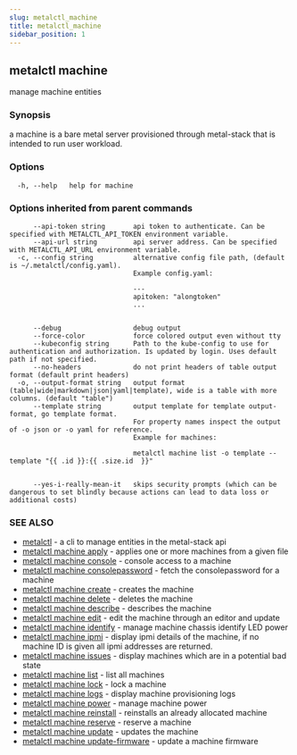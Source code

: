 ```yaml
---
slug: metalctl_machine
title: metalctl_machine
sidebar_position: 1
---
```


## metalctl machine

manage machine entities

### Synopsis

a machine is a bare metal server provisioned through metal-stack that is intended to run user workload.

### Options

```
  -h, --help   help for machine
```

### Options inherited from parent commands

```
      --api-token string       api token to authenticate. Can be specified with METALCTL_API_TOKEN environment variable.
      --api-url string         api server address. Can be specified with METALCTL_API_URL environment variable.
  -c, --config string          alternative config file path, (default is ~/.metalctl/config.yaml).
                               Example config.yaml:
                               
                               ---
                               apitoken: "alongtoken"
                               ...
                               
                               
      --debug                  debug output
      --force-color            force colored output even without tty
      --kubeconfig string      Path to the kube-config to use for authentication and authorization. Is updated by login. Uses default path if not specified.
      --no-headers             do not print headers of table output format (default print headers)
  -o, --output-format string   output format (table|wide|markdown|json|yaml|template), wide is a table with more columns. (default "table")
      --template string        output template for template output-format, go template format.
                               For property names inspect the output of -o json or -o yaml for reference.
                               Example for machines:
                               
                               metalctl machine list -o template --template "{{ .id }}:{{ .size.id  }}"
                               
                               
      --yes-i-really-mean-it   skips security prompts (which can be dangerous to set blindly because actions can lead to data loss or additional costs)
```

### SEE ALSO

* [metalctl](metalctl.md)	 - a cli to manage entities in the metal-stack api
* [metalctl machine apply](metalctl_machine_apply.md)	 - applies one or more machines from a given file
* [metalctl machine console](metalctl_machine_console.md)	 - console access to a machine
* [metalctl machine consolepassword](metalctl_machine_consolepassword.md)	 - fetch the consolepassword for a machine
* [metalctl machine create](metalctl_machine_create.md)	 - creates the machine
* [metalctl machine delete](metalctl_machine_delete.md)	 - deletes the machine
* [metalctl machine describe](metalctl_machine_describe.md)	 - describes the machine
* [metalctl machine edit](metalctl_machine_edit.md)	 - edit the machine through an editor and update
* [metalctl machine identify](metalctl_machine_identify.md)	 - manage machine chassis identify LED power
* [metalctl machine ipmi](metalctl_machine_ipmi.md)	 - display ipmi details of the machine, if no machine ID is given all ipmi addresses are returned.
* [metalctl machine issues](metalctl_machine_issues.md)	 - display machines which are in a potential bad state
* [metalctl machine list](metalctl_machine_list.md)	 - list all machines
* [metalctl machine lock](metalctl_machine_lock.md)	 - lock a machine
* [metalctl machine logs](metalctl_machine_logs.md)	 - display machine provisioning logs
* [metalctl machine power](metalctl_machine_power.md)	 - manage machine power
* [metalctl machine reinstall](metalctl_machine_reinstall.md)	 - reinstalls an already allocated machine
* [metalctl machine reserve](metalctl_machine_reserve.md)	 - reserve a machine
* [metalctl machine update](metalctl_machine_update.md)	 - updates the machine
* [metalctl machine update-firmware](metalctl_machine_update-firmware.md)	 - update a machine firmware

